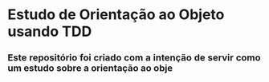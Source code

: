 # Estudo de Orientação ao Objeto usando TDD

<h2 style="text-align: justify; font-size: large"> Este repositório foi criado com a intenção de servir como um estudo sobre a orientação ao obje </h2>

